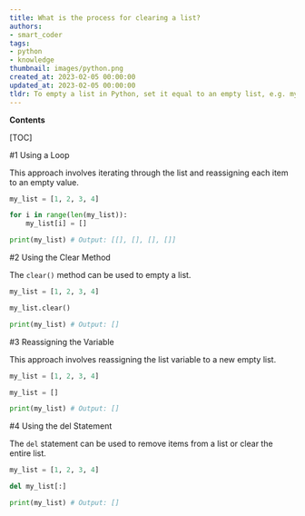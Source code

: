 ```yaml
---
title: What is the process for clearing a list?
authors:
- smart_coder
tags:
- python
- knowledge
thumbnail: images/python.png
created_at: 2023-02-05 00:00:00
updated_at: 2023-02-05 00:00:00
tldr: To empty a list in Python, set it equal to an empty list, e.g. my\_list = []
---
```


**Contents**

[TOC]

#1 Using a Loop

This approach involves iterating through the list and reassigning each item to an empty value.

```python
my_list = [1, 2, 3, 4]

for i in range(len(my_list)):
    my_list[i] = []

print(my_list) # Output: [[], [], [], []]
```

#2 Using the Clear Method

The `clear()` method can be used to empty a list.

```python
my_list = [1, 2, 3, 4]

my_list.clear()

print(my_list) # Output: []
```

#3 Reassigning the Variable

This approach involves reassigning the list variable to a new empty list.

```python
my_list = [1, 2, 3, 4]

my_list = []

print(my_list) # Output: []
```

#4 Using the del Statement

The `del` statement can be used to remove items from a list or clear the entire list.

```python
my_list = [1, 2, 3, 4]

del my_list[:]

print(my_list) # Output: []
```
